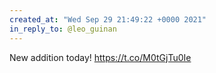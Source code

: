 ```yaml
---
created_at: "Wed Sep 29 21:49:22 +0000 2021"
in_reply_to: @leo_guinan
---
```


New addition today! https://t.co/M0tGjTu0Ie